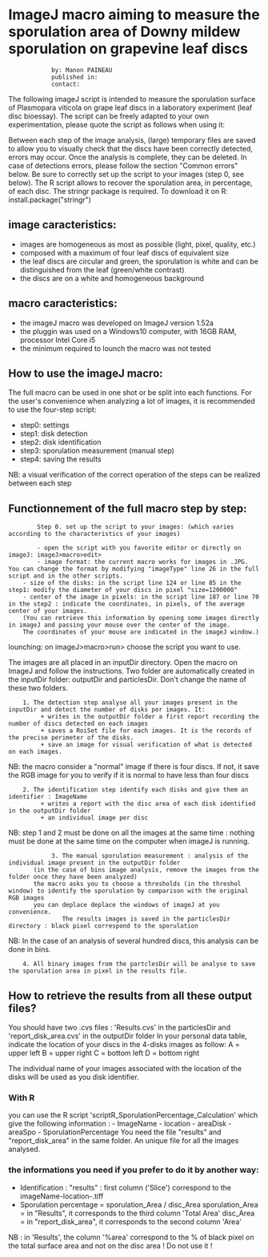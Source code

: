 # ImageJ macro aiming to measure the sporulation area of Downy mildew sporulation on grapevine leaf discs

				by: Manon PAINEAU
				published in: 
				contact: 


The following imageJ script is intended to measure the sporulation surface of Plasmopara viticola on grape leaf discs in a laboratory experiment (leaf disc bioessay). 
The script can be freely adapted to your own experimentation, please quote the script as follows when using it: 


Between each step of the image analysis, (large) temporary files are saved to allow you to visually check that the discs have been correctly detected, errors may occur. Once the analysis is complete, they can be deleted.
In case of detections errors, please follow the section "Common errors" below.
Be sure to correctly set up the script to your images (step 0, see below). 
The R script allows to recover the sporulation area, in percentage, of each disc. The stringr package is required. To download it on R: install.package("stringr")



##  image caracteristics: 

   - images are homogeneous as most as possible (light, pixel, quality, etc.)
   - composed with a maximum of four leaf discs of equivalent size
   - the leaf discs are circular and green, the sporulation is white and can be distinguished from the leaf (green/white contrast)
   - the discs are on a white and homogeneous background 

##  macro caracteristics: 

   - the imageJ macro was developed on ImageJ version 1.52a
   - the pluggin was used on a Windows10 computer, with 16GB RAM, processor Intel Core i5 
   - the minimum required to lounch the macro was not tested


##  How to use the imageJ macro:

The full macro can be used in one shot or be split into each functions.	
For the user's convenience when analyzing a lot of images, it is recommended to use the four-step script: 
   - step0: settings
   - step1: disk detection
   - step2: disk identification
   - step3: sporulation measurement (manual step)
   - step4: saving the results
	
  NB: a visual verification of the correct operation of the steps can be realized between each step


## Functionnement of the full macro step by step: 

	        Step 0. set up the script to your images: (which varies according to the characteristics of your images)
	        
	        - open the script with you favorite editor or directly on imageJ: imageJ>macro>edit>
	        - image format: the current macro works for images in .JPG. You can change the format by modifying "imageType" line 26 in the full script and in the other scripts.
		- size of the disks: in the script line 124 or line 85 in the step1: modify the diameter of your discs in pixel "size=1200000" 
		- center of the image in pixels: in the script line 187 or line 70 in the step2 : indicate the coordinates, in pixels, of the average center of your images. 
		(You can retrieve this information by opening some images directly in imageJ and passing your mouse over the center of the image. 
		The coordinates of your mouse are indicated in the imageJ window.)

lounching: on imageJ>macro>run> choose the script you want to use.

The images are all placed in an inputDir directory.
Open the macro on ImageJ and follow the instructions.
Two folder are automatically created in the inputDir folder: outputDir and particlesDir. Don't change the name of these two folders.

		1. The detection step analyse all your images present in the inputDir and detect the number of disks per images. It:
			 + writes in the outputDir folder a first report recording the number of discs detected on each images 
		  	 + saves a RoiSet file for each images. It is the records of the precise perimeter of the disks.
		 	 + save an image for visual verification of what is detected on each images. 
		 	 
  NB: the macro consider a "normal" image if there is four discs. If not, it save the RGB image for you to verify if it is normal to have less than four discs
  
		2. The identification step identify each disks and give them an identifier : ImageName
			 + writes a report with the disc area of each disk identified in the outputDir folder
 		  	 + an individual image per disc 

  NB: step 1 and 2 must be done on all the images at the same time : nothing must be done at the same time on the computer when imageJ is running.

                3. The manual sporulation measurement : analysis of the individual image present in the outputDir folder
		   (in the case of bins image analysis, remove the images from the folder once they have been analyzed)
		   the macro asks you to choose a thresholds (in the threshol window) to identify the sporulation by comparison with the original RGB images
		   you can deplace deplace the windows of imageJ at you convenience.
                   The results images is saved in the particlesDir directory : black pixel correspond to the sporulation
		   
  NB: In the case of an analysis of several hundred discs, this analysis can be done in bins.

		4. All binary images from the partclesDir will be analyse to save the sporulation area in pixel in the results file.



##  How to retrieve the results from all these output files? 

You should have two .cvs files : 'Results.cvs' in the particlesDir and 'report_disk_area.cvs' in the outputDir folder
In your personal data table, indicate the location of your discs in the 4-disks images as follow:
						A = upper left
						B = upper right
						C = bottom left
						D = bottom right

The individual name of your images associated with the location of the disks will be used as you disk identifier.

  ###  With R 
  
  you can use the R script 'scriptR_SporulationPercentage_Calculation' which give the following information :
						- ImageName
						- location
						- areaDisk
						- areaSpo
						- SporulationPercentage
	You need the file "results" and "report_disk_area" in the same folder. 
	An unique file for all the images analysed.

  ###  the informations you need if you prefer to do it by another way: 

   - Identification : "results" : first column ('Slice') correspond to the imageName-location-.tiff
   - Sporulation percentage = sporulation_Area / disc_Area
		 sporulation_Area = in "Results", it corresponds to the third column 'Total Area' 
		 disc_Area = in "report_disk_area", it corresponds to the second column 'Area'

  NB : in 'Results', the column '%area' correspond to the % of black pixel on the total surface area and not on the disc area ! Do not use it !
